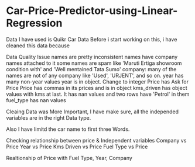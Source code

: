 # Car-Price-Predictor-using-Linear-Regression
Data I have used is Quikr Car Data 
Before i start working on this, i have cleaned this data because

Data Quality Issue
names are pretty inconsistent
names have company names attached to it
some names are spam like 'Maruti Ertiga showroom condition with' and 'Well mentained Tata Sumo'
company: many of the names are not of any company like 'Used', 'URJENT', and so on.
year has many non-year values
year is in object. Change to integer
Price has Ask for Price
Price has commas in its prices and is in object
kms_driven has object values with kms at last.
It has nan values and two rows have 'Petrol' in them
fuel_type has nan values


Cleaing Data was More Important, I have make sure, all the independed variables are in the right Data type.

Also I have limitd the car name to first three Words.

Checking relationship between price & Independent variables
Company vs Price
Year vs Price
Kms Driven vs Price
Fuel Type vs Price

Realtionship of Price with Fuel Type, Year, Company 
